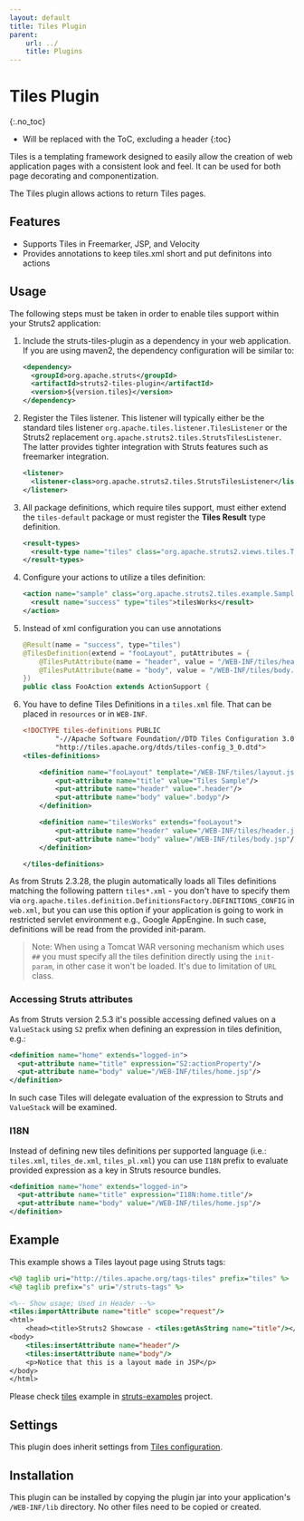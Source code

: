 ```yaml
---
layout: default
title: Tiles Plugin
parent:
    url: ../
    title: Plugins
---
```


# Tiles Plugin
{:.no_toc}

* Will be replaced with the ToC, excluding a header
{:toc}

Tiles is a templating framework designed to easily allow the creation of web application pages with a consistent 
look and feel. It can be used for both page decorating and componentization.

The Tiles plugin allows actions to return Tiles pages.

## Features

- Supports Tiles in Freemarker, JSP, and Velocity
- Provides annotations to keep tiles.xml short and put definitons into actions

## Usage

The following steps must be taken in order to enable tiles support within your Struts2 application:

1. Include the struts-tiles-plugin as a dependency in your web application. If you are using maven2, the dependency 
   configuration will be similar to:

   ```xml
   <dependency>
     <groupId>org.apache.struts</groupId>
     <artifactId>struts2-tiles-plugin</artifactId>
     <version>${version.tiles}</version>
   </dependency>
   ```

2. Register the Tiles listener. This listener will typically either be the standard tiles listener `org.apache.tiles.listener.TilesListener`
   or the Struts2 replacement `org.apache.struts2.tiles.StrutsTilesListener`. The latter provides tighter integration with 
   Struts features such as freemarker integration.

   ```xml
   <listener>
     <listener-class>org.apache.struts2.tiles.StrutsTilesListener</listener-class>
   </listener>
   ```

3. All package definitions, which require tiles support, must either extend the `tiles-default` package or must register 
   the **Tiles Result** type definition.

   ```xml
   <result-types>
     <result-type name="tiles" class="org.apache.struts2.views.tiles.TilesResult"/>
   </result-types>
   ```

4. Configure your actions to utilize a tiles definition:

   ```xml
   <action name="sample" class="org.apache.struts2.tiles.example.SampleAction" >
     <result name="success" type="tiles">tilesWorks</result>
   </action>
   ```

5. Instead of xml configuration you can use annotations

   ```java
   @Result(name = "success", type="tiles")
   @TilesDefinition(extend = "fooLayout", putAttributes = {
       @TilesPutAttribute(name = "header", value = "/WEB-INF/tiles/header.jsp"),
       @TilesPutAttribute(name = "body", value = "/WEB-INF/tiles/body.ftl")
   })
   public class FooAction extends ActionSupport {
   ```

6. You have to define Tiles Definitions in a `tiles.xml` file. That can be placed in `resources` or in `WEB-INF`.

   ```xml
   <!DOCTYPE tiles-definitions PUBLIC
           "-//Apache Software Foundation//DTD Tiles Configuration 3.0//EN"
           "http://tiles.apache.org/dtds/tiles-config_3_0.dtd">
   <tiles-definitions>
   
       <definition name="fooLayout" template="/WEB-INF/tiles/layout.jsp">
           <put-attribute name="title" value="Tiles Sample"/>
           <put-attribute name="header" value=".header"/>
           <put-attribute name="body" value=".bodyp"/>
       </definition>
   
       <definition name="tilesWorks" extends="fooLayout">
           <put-attribute name="header" value="/WEB-INF/tiles/header.jsp"/>
           <put-attribute name="body" value="/WEB-INF/tiles/body.jsp"/>
       </definition>
   
   </tiles-definitions>
   ```

As from Struts 2.3.28, the plugin automatically loads all Tiles definitions matching the following pattern `tiles*.xml` - 
you don't have to specify them via `org.apache.tiles.definition.DefinitionsFactory.DEFINITIONS_CONFIG` in `web.xml`, 
but you can use this option if your application is going to work in restricted servlet environment e.g., Google AppEngine. 
In such case, definitions will be read from the provided init-param.

> Note: When using a Tomcat WAR versoning mechanism which uses `##` you must specify all the tiles definition directly
> using the `init-param`, in other case it won't be loaded. It's due to limitation of `URL` class. 

### Accessing Struts attributes

As from Struts version 2.5.3 it's possible accessing defined values on a `ValueStack` using `S2` prefix when defining 
an expression in tiles definition, e.g.:

```xml
<definition name="home" extends="logged-in">
  <put-attribute name="title" expression="S2:actionProperty"/>
  <put-attribute name="body" value="/WEB-INF/tiles/home.jsp"/>
</definition>
```

In such case Tiles will delegate evaluation of the expression to Struts and `ValueStack` will be examined.

### I18N

Instead of defining new tiles definitions per supported language (i.e.: `tiles.xml`, `tiles_de.xml`, `tiles_pl.xml`) 
you can use `I18N` prefix to evaluate provided expression as a key in Struts resource bundles.

```xml
<definition name="home" extends="logged-in">
  <put-attribute name="title" expression="I18N:home.title"/>
  <put-attribute name="body" value="/WEB-INF/tiles/home.jsp"/>
</definition>
```

## Example

This example shows a Tiles layout page using Struts tags:

```jsp
<%@ taglib uri="http://tiles.apache.org/tags-tiles" prefix="tiles" %>
<%@ taglib prefix="s" uri="/struts-tags" %>

<%-- Show usage; Used in Header --%>
<tiles:importAttribute name="title" scope="request"/>
<html>
    <head><title>Struts2 Showcase - <tiles:getAsString name="title"/></title></head>
<body>
    <tiles:insertAttribute name="header"/>
    <tiles:insertAttribute name="body"/>
    <p>Notice that this is a layout made in JSP</p>
</body>
</html>
```

Please check [tiles](https://github.com/apache/struts-examples/tree/main/tiles) example in [struts-examples](https://github.com/apache/struts-examples/) project.

## Settings

This plugin does inherit settings from [Tiles configuration](https://tiles.apache.org/framework/config-reference.html).

## Installation

This plugin can be installed by copying the plugin jar into your application's `/WEB-INF/lib` directory. 
No other files need to be copied or created.
